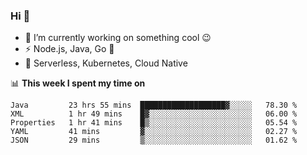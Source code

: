 ### Hi 👋

<!--
**nodejh/nodejh** is a ✨ _special_ ✨ repository because its `README.md` (this file) appears on your GitHub profile.

Here are some ideas to get you started:

- 🔭 I’m currently working on ...
- 🌱 I’m currently learning ...
- 👯 I’m looking to collaborate on ...
- 🤔 I’m looking for help with ...
- 💬 Ask me about ...
- 📫 How to reach me: ...
- 😄 Pronouns: ...
- ⚡ Fun fact: ...
-->

- 🔭 I’m currently working on something cool :wink:
- ⚡ Node.js, Java, Go :thought_balloon:
- 🤖 Serverless, Kubernetes, Cloud Native

📊 **This week I spent my time on**

<!--START_SECTION:waka-->
```text
Java         23 hrs 55 mins  ███████████████████▓░░░░░   78.30 % 
XML          1 hr 49 mins    █▓░░░░░░░░░░░░░░░░░░░░░░░   06.00 % 
Properties   1 hr 41 mins    █▒░░░░░░░░░░░░░░░░░░░░░░░   05.54 % 
YAML         41 mins         ▓░░░░░░░░░░░░░░░░░░░░░░░░   02.27 % 
JSON         29 mins         ▒░░░░░░░░░░░░░░░░░░░░░░░░   01.62 % 
```
<!--END_SECTION:waka-->


<!--
:traffic_light: **Visitors**

![visitors](https://visitor-badge.glitch.me/badge?page_id=nodejh.nodejh)
-->
